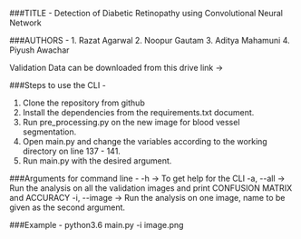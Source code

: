 ###TITLE - Detection of Diabetic Retinopathy using Convolutional Neural Network

###AUTHORS - 
	1. Razat Agarwal
	2. Noopur Gautam
	3. Aditya Mahamuni
	4. Piyush Awachar
	
Validation Data can be downloaded from this drive link -> 
	
###Steps to use the CLI - 

1. Clone the repository from github
2. Install the dependencies from the requirements.txt document.
3. Run pre_processing.py on the new image for blood vessel segmentation.
4. Open main.py and change the variables according to the working directory on line 137 - 141.
5. Run main.py with the desired argument.

###Arguments for command line - 
-h -> To get help for the CLI
-a, --all -> Run the analysis on all the validation images and print CONFUSION MATRIX and ACCURACY
-i, --image -> Run the analysis on one image, name to be given as the second argument.

###Example - 
python3.6 main.py -i image.png
